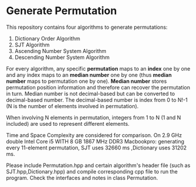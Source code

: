 # Generate Permutation
This repository contains four algorithms to generate permutations:

1. Dictionary Order Algorithm
2. SJT Algorithm
3. Ascending Number System Algorithm
4. Descending Number System Algorithm

For every algorithm, any specific **permutation** maps to an **index** one by one and any index maps to an **median number** one by one (thus **median number** maps to permutation one by one). **Median number** stores permutation position information and therefore can recover the permutation in turn. Median number is not decimal-based but can be converted to decimal-based number. The decimal-based number is index from 0 to N!-1 (N is the number of elements involved in permutation).

When involving N elements in permutation, integers from 1 to N (1 and N included) are used to represent different elements.

Time and Space Complexity are considered for comparison. 
On 2.9 GHz double Intel Core i5 WITH 8 GB 1867 MHz DDR3 Macbookpro:
generating every 11-element permutation, SJT uses 32660 ms ,Dictionary uses 31202 ms.

Please include Permutation.hpp and certain algorithm's header file (such as SJT.hpp,Dictionary.hpp) and compile corresponding cpp file to run the program. Check the interfaces and notes in class Permutation.
